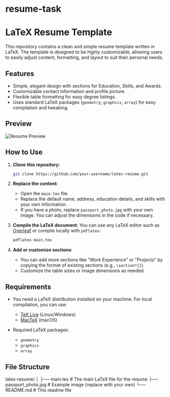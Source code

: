 # resume-task
# LaTeX Resume Template

This repository contains a clean and simple resume template written in LaTeX. The template is designed to be highly customizable, allowing users to easily adjust content, formatting, and layout to suit their personal needs.

## Features
- Simple, elegant design with sections for Education, Skills, and Awards.
- Customizable contact information and profile picture.
- Flexible table formatting for easy degree listings.
- Uses standard LaTeX packages (`geometry`, `graphicx`, `array`) for easy compilation and tweaking.

## Preview
![Resume Preview](path_to_image.png)

## How to Use

1. **Clone this repository**:
    ```bash
    git clone https://github.com/your-username/latex-resume.git
    ```
    
2. **Replace the content**:
    - Open the `main.tex` file.
    - Replace the default name, address, education details, and skills with your own information.
    - If you have a photo, replace `passport_photo.jpg` with your own image. You can adjust the dimensions in the code if necessary.

3. **Compile the LaTeX document**:
    You can use any LaTeX editor such as [Overleaf](https://www.overleaf.com/) or compile locally with `pdflatex`:
    ```bash
    pdflatex main.tex
    ```

4. **Add or customize sections**:
    - You can add more sections like "Work Experience" or "Projects" by copying the format of existing sections (e.g., `\section*{}`).
    - Customize the table sizes or image dimensions as needed.

## Requirements

- You need a LaTeX distribution installed on your machine. For local compilation, you can use:
  - [TeX Live](https://www.tug.org/texlive/) (Linux/Windows)
  - [MacTeX](http://www.tug.org/mactex/) (macOS)

- Required LaTeX packages:
  - `geometry`
  - `graphicx`
  - `array`

## File Structure

latex-resume/ │ ├── main.tex # The main LaTeX file for the resume ├── passport_photo.jpg # Example image (replace with your own) └── README.md # This readme file
